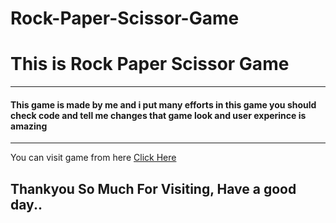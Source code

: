 # Rock-Paper-Scissor-Game
<h1>This is Rock Paper Scissor Game</h1>
<hr>
<h4>This game is made by me and i put many efforts in this game you should check code and tell me changes that game look and user experince is amazing</h4>
<hr>
<span>You can visit game from here <a href = "https://vegadjay.github.io/Rock-Paper-And-Scissor-Game-/">Click Here</a></span>
<h2>Thankyou So Much For Visiting, Have a good day..</h2>

